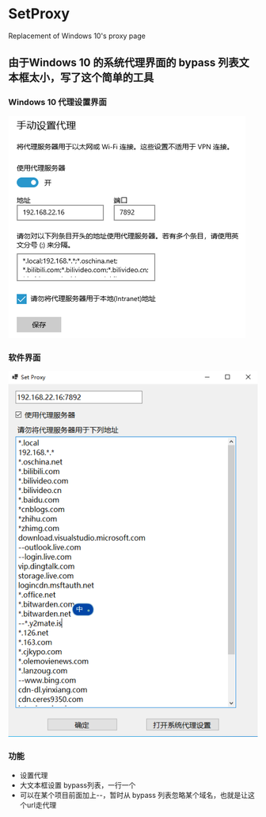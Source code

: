 # SetProxy
Replacement of Windows 10's proxy page

## 由于Windows 10 的系统代理界面的 bypass 列表文本框太小，写了这个简单的工具

### Windows 10 代理设置界面
![so small textbox](images\systemProxy.png)

### 软件界面
![a](images\ui.png)

### 功能
* 设置代理
* 大文本框设置 bypass列表，一行一个
* 可以在某个项目前面加上--，暂时从 bypass 列表忽略某个域名，也就是让这个url走代理
